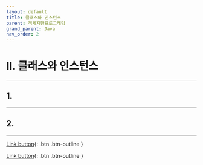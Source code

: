 ```yaml
---
layout: default
title: 클래스와 인스턴스
parent: 객체지향프로그래밍
grand_parent: Java
nav_order: 2
---
```


# II. 클래스와 인스턴스

---

## 1. 



---

## 2.




---

[Link button](https://opentutorials.org/course/1223/5400){: .btn .btn-outline }

[Link button](https://opentutorials.org/course/1223/5440){: .btn .btn-outline }